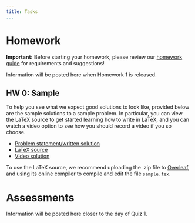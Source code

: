 ```yaml
---
title: Tasks
...
```


# Homework

**Important:** Before starting your homework, please review our [homework guide](./guides.html#guide-to-homework) for requirements and suggestions!

Information will be posted here when Homework 1 is released.

## HW 0: Sample

To help you see what we expect good solutions to look like, provided below are the sample solutions to a sample problem. In particular, you can view the LaTeX source to get started learning how to write in LaTeX, and you can watch a video option to see how you should record a video if you so choose.

* [Problem statement/written solution](.files/homework/sample/sample.pdf)
* [LaTeX source](./files/homework/sample/sample.zip)
* [Video solution](.files/homework/sample/sample.mp4)

To use the LaTeX source, we recommend uploading the .zip file to [Overleaf](https://www.overleaf.com), and using its online compiler to compile and edit the file `sample.tex`. 

<!-- ## HW 1: Intro/<wbr>Correctness

**Quick links:**

- [Problem statements]()
- [LaTeX template]()
- [Problem 1 extension 1 programming spec](https://docs.google.com/document/d/e/2PACX-1vSTTKuxOrmNvc4y8pgdwg15vP1qehJP0ykoVPUVYyFGDE-SIvcvoHfNXFa8c3n2_61EHHudH5Bs85Bq/pub)
- [Problem 1 extension 1 starter code](https://courses.cs.washington.edu/courses/cse417/25au/files/homework/hw1/hw1_p1_x2.zip)

In the homework you will be asked to:

1. Reason with the definition of a stable matching.
1. Reflect on the use of LLMs for reasoning.
1. Prove a simple algorithm to be correct.

**Please read the instructions in the problem statements PDF.** Happy problem solving! -->


# Assessments
Information will be posted here closer to the day of Quiz 1.

<!-- Your midterm exam will be at 6:00pm-7:30pm on Wednesday February 19 in [Bagly 131](https://www.washington.edu/maps/#!/BAG) in lieue of a normal class meeting.

You will be permitted 1 letter-sized page, front and back, of notes to reference for the exam. You are welcome to construct that independently or in groups. You may type it or hand-write it. Besides this one page, the exam will otherwise be closed resources (i.e. no textbook, electronics, neighbors, etc.). The exam will additionally have some information provided for you (see what will be included by looking at the practice exam below). It's wortwhile to keep in mind what we include there when designing your personal notes sheet.


The midterm will cover all material from the beginning of the quarter through Dynamic Programming (i.e. everything through Homework 5). This includes all of:

- Stable Matching
- Graph Algorithms and aymptotic analysis
- Greedy Algorithms
- Divide and Conquer Algorithms
- Dynamic Programming Algorithms.

To give you a sense for what to expect, here are some practice exams for you:

- [practice exam 1](files/exams/practice-midterm-1.pdf) ([solutions](files/exams/practice-midterm-1-solutions.pdf))
- [practice exam 2](files/exams/practice-midterm-2.pdf) ([solutions](files/exams/practice-midterm-2-solutions.pdf))

We will additionally have a review session at 4:30pm on Tuesday February 18 in Bagly 131 (i.e. the exam room). During that review session we will discuss practice exam 1. There will be additional review in your regular section on 2/13. Office hours are also certainly a resource for preparing for the exam (Nathan will hold some on Tuesday 2/18 since 2/17 is a holiday). -->

<!-- ## Final
Your final exam will occur at 2:30pm on Monday March 17. Because the course scheduled into the final exam block after ours does not have a final exam, you will have until 5:20pm to take the exam. Again, if you have anticipated conflicts with this time, please let Prof. Brunelle.

You will be permitted 1 letter-sized page, front and back, of notes to reference for the exam. You are welcome to construct that independently or in groups. You may type it or hand-write it. Besides this one page, the exam will otherwise be closed resources (i.e. no textbook, electronics, neighbors, etc.). The exam will additionally have some information provided for you (see what will be included by looking at the practice exam below). It's wortwhile to keep in mind what we include there when designing your personal notes sheet.

The exam is cumulative, and so may include any topic from the entire quarter. In particular, this means all midterm content as well as:

- Max flow, min cut, and applications thereof
- Linear Programming
- NP Completeness

Expect the exam to contain roughly 8 short answer questions and roughly 4 long-form questions (the exact numbers will depend on the diffucly level of the specific questions selected). We have provided a sample exam below. Note that this sample exam is actually slightly longer than the actual final will be (it has 10 short answer and 6 long-form questions). We provided more questions in the practice in order to demonstrate a broader variety of questions you might see on the actual exam.

[practice final](files/exams/practice-final.pdf) ([solutions](files/exams/practice-final-solutions.pdf))

We will discuss this practice exam during a review session on Friday 3/14 4:30pm-6:30pm in CSE2 room G20. -->
